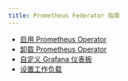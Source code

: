 ```yaml
---
title: Prometheus Federator 指南
---
```


- [启用 Prometheus Operator](../how-to-guides/advanced-user-guides/monitoring-alerting-guides/prometheus-federator-guides/enable-prometheus-federator.md)
- [卸载 Prometheus Operator](../how-to-guides/advanced-user-guides/monitoring-alerting-guides/prometheus-federator-guides/uninstall-prometheus-federator.md)
- [自定义 Grafana 仪表板](../how-to-guides/advanced-user-guides/monitoring-alerting-guides/prometheus-federator-guides/customize-grafana-dashboards.md)
- [设置工作负载](../how-to-guides/advanced-user-guides/monitoring-alerting-guides/prometheus-federator-guides/set-up-workloads.md)
